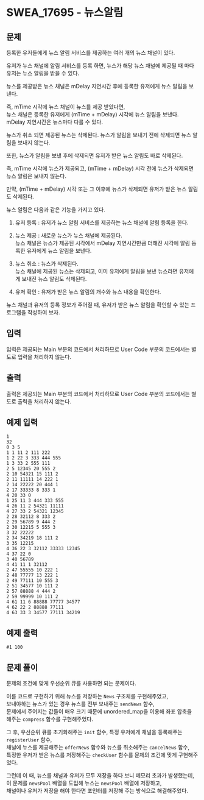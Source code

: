 # SWEA_17695 - 뉴스알림

## 문제

등록한 유저들에게 뉴스 알림 서비스를 제공하는 여러 개의 뉴스 채널이 있다.

유저가 뉴스 채널에 알림 서비스를 등록 하면, 뉴스가 해당 뉴스 채널에 제공될 때 마다 유저는 뉴스 알림을 받을 수 있다.

뉴스를 제공받은 뉴스 채널은 mDelay 지연시간 후에 등록한 유저에게 뉴스 알림을 보낸다.

즉, mTime 시각에 뉴스 채널이 뉴스를 제공 받았다면,  
뉴스 채널은 등록한 유저에게 (mTime + mDelay) 시각에 뉴스 알림을 보낸다. mDelay 지연시간은 뉴스마다 다를 수 있다.

뉴스가 취소 되면 제공된 뉴스는 삭제된다. 뉴스가 알림을 보내기 전에 삭제되면 뉴스 알림을 보내지 않는다.

또한, 뉴스가 알림을 보낸 후에 삭제되면 유저가 받은 뉴스 알림도 바로 삭제된다.

즉, mTime 시각에 뉴스가 제공되고, (mTime + mDelay) 시각 전에 뉴스가 삭제되면 뉴스 알림은 보내지 않는다.

만약, (mTime + mDelay) 시각 또는 그 이후에 뉴스가 삭제되면 유저가 받은 뉴스 알림도 삭제된다.

뉴스 알림은 다음과 같은 기능을 가지고 있다.

1. 유저 등록 : 유저가 뉴스 알림 서비스를 제공하는 뉴스 채널에 알림 등록을 한다.

2. 뉴스 제공 : 새로운 뉴스가 뉴스 채널에 제공된다.  
   뉴스 채널은 뉴스가 제공된 시각에서 mDelay 지연시간만큼 더해진 시각에 알림 등록한 유저에게 뉴스 알림을 보낸다.

3. 뉴스 취소 : 뉴스가 삭제된다.  
   뉴스 채널에 제공된 뉴스는 삭제되고, 이미 유저에게 알림을 보낸 뉴스라면 유저에게 보내진 뉴스 알림도 삭제된다.

4. 유저 확인 : 유저가 받은 뉴스 알림의 개수와 뉴스 내용을 확인한다.

뉴스 채널과 유저의 등록 정보가 주어질 때, 유저가 받은 뉴스 알림을 확인할 수 있는 프로그램을 작성하여 보자.

## 입력

입력은 제공되는 Main 부분의 코드에서 처리하므로 User Code 부분의 코드에서는 별도로 입력을 처리하지 않는다.

## 출력

출력은 제공되는 Main 부분의 코드에서 처리하므로 User Code 부분의 코드에서는 별도로 출력을 처리하지 않는다.

## 예제 입력

```
1
32
0 3 5
1 1 11 2 111 222
1 2 22 3 333 444 555
1 3 33 2 555 111
2 5 12345 20 555 2
2 10 54321 15 111 2
2 11 11111 14 222 1
2 14 22222 20 444 1
2 17 33333 8 333 1
4 20 33 0
1 25 11 3 444 333 555
4 26 11 2 54321 11111
4 27 33 2 54321 12345
2 28 32112 8 333 2
2 29 56789 9 444 2
2 30 12215 5 555 3
3 32 22222
2 34 34219 18 111 2
3 35 12215
4 36 22 3 32112 33333 12345
4 37 22 0
3 40 56789
4 41 11 1 32112
2 47 55555 10 222 1
2 48 77777 13 222 1
2 49 77111 10 555 3
2 51 34577 10 111 2
2 57 88888 4 444 2
2 59 99999 10 111 2
4 61 11 6 88888 77777 34577
4 62 22 2 88888 77111
4 63 33 3 34577 77111 34219
```

## 예제 출력

```
#1 100
```

## 문제 풀이

문제의 조건에 맞게 우선순위 큐를 사용하면 되는 문제이다.

이를 코드로 구현하기 위해 뉴스를 저장하는 `News` 구조체를 구현해주었고,  
보내야하는 뉴스가 있는 경우 뉴스를 전부 보내주는 `sendNews` 함수,  
문제에서 주어지는 값들이 매우 크기 때문에 unordered_map을 이용해 좌표 압축을 해주는 `compress` 함수를 구현해주었다.

그 후, 우선순위 큐를 초기화해주는 `init` 함수, 특정 유저에게 채널을 등록해주는 `registerUser` 함수,  
채널에 뉴스를 제공해주는 `offerNews` 함수와 뉴스를 취소해주는 `cancelNews` 함수,  
특정한 유저가 받은 뉴스를 저장해주는 `checkUser` 함수를 문제의 조건에 맞게 구현해주었다.

그런데 이 때, 뉴스를 채널과 유저가 모두 저장을 하다 보니 메모리 초과가 발생했는데,  
이 문제를 `newsPool` 배열을 도입해 뉴스는 `newsPool` 배열에 저장하고,  
채널이나 유저가 저장을 해야 한다면 포인터를 저장해 주는 방식으로 해결해주었다.
